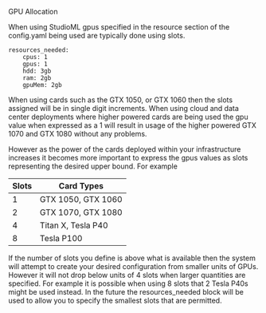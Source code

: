 GPU Allocation

When using StudioML gpus specified in the resource section of the config.yaml being used are typically done using slots.

```
resources_needed:
    cpus: 1
    gpus: 1
    hdd: 3gb
    ram: 2gb
    gpuMem: 2gb
```

When using cards such as the GTX 1050, or GTX 1060 then the slots assigned will be in single digit increments.  When using cloud and data center deployments where higher powered cards are being used the gpu value when expressed as a 1 will result in usage of the higher powered GTX 1070 and GTX 1080 without any problems.

However as the power of the cards deployed within your infrastructure increases it becomes more important to express the gpus values as slots representing the desired upper bound.  For example

|Slots|Card Types|
|---|---|
|1|GTX 1050, GTX 1060|
|2|GTX 1070, GTX 1080|
|4|Titan X, Tesla P40|
|8|Tesla P100|

If the number of slots you define is above what is available then the system will attempt to create your desired configuration from smaller units of GPUs.  However it will not drop below units of 4 slots when larger quantities are specified.  For example it is possible when using 8 slots that 2 Tesla P40s might be used instead.  In the future the resources_needed block will be used to allow you to specify the smallest slots that are permitted.
